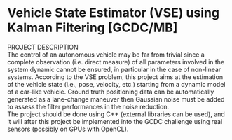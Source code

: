 # Vehicle State Estimator (VSE) using Kalman Filtering [GCDC/MB]  

PROJECT DESCRIPTION  
The control of an autonomous vehicle may be far from trivial since a complete observation (i.e. direct measure) of all parameters involved in the system dynamic cannot be ensured, in particular in the case of non-linear systems. According to the VSE problem, this project aims at the estimation of the vehicle state (i.e., pose, velocity, etc.) starting from a dynamic model of a car-like vehicle. Ground truth positioning data can be automatically generated as a lane-change maneuver then Gaussian noise must be added to assess the filter performances in the noise reduction.   
The project should be done using C++ (external libraries can be used), and it will after this project be implemented into the GCDC challenge using real sensors (possibly on GPUs with OpenCL).
